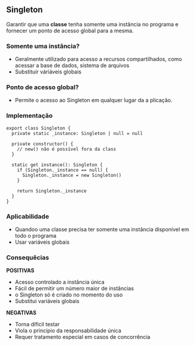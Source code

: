 ## Singleton

Garantir que uma **classe** tenha somente uma instância no programa e fornecer um ponto de acesso global para a mesma.

### Somente uma instância?

- Geralmente utilizado para acesso a recursos compartilhados, como acessar a base de dados, sistema de arquivos
- Substituir váriáveis globais

### Ponto de acesso global?

- Permite o acesso ao Singleton em qualquer lugar da a plicação.

### Implementação

```
export class Singleton {
  private static _instance: Singleton | null = null

  private constructor() {
    // new() não é possível fora da class
  }

  static get instance(): Singleton {
    if (Singleton._instance == null) {
      Singleton._instance = new Singleton()
    }

    return Singleton._instance
  }
}
```

### Aplicabilidade

- Quandoo uma classe precisa ter somente uma instância disponível em todo o programa
- Usar variáveis globais

### Consequêcias

**POSITIVAS**

- Acesso controlado a instância única
- Fácil de permitir um número maior de instâncias
- o Singleton só é criado no momento do uso
- Substitui variáveis globais

**NEGATIVAS**

- Torna difícil testar
- Viola o principio da responsabilidade única
- Requer tratamento especial em casos de concorrência
